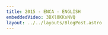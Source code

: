 ```yaml
---
title: 2015 - ENCA - ENGLISH
embeddedVideo: 3BXl0KKsNVQ
layout: ../../layouts/BlogPost.astro
---
```

